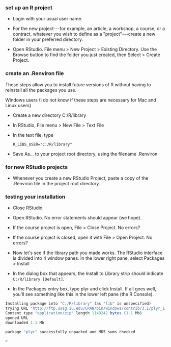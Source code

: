 ### set up an R project

-   Login with your usual user name.

-   For the new project---for example, an article, a workshop, a course, or a contract, whatever you wish to define as a "project"---create a new folder in your preferred directory.

-   Open RStudio. File menu &gt; New Project &gt; Existing Directory. Use the Browse button to find the folder you just created, then Select &gt; Create Project.

### create an .Renviron file

These steps allow you to install future versions of R without having to reinstall all the packages you use.

Windows users (I do not know if these steps are necessary for Mac and Linux users)

-   Create a new directory C:/R/library
-   In RStudio, File menu &gt; New File &gt; Text File
-   In the text file, type

    `R_LIBS_USER="C:/R/library"`

-   Save As... to your project root directory, using the filename .Renviron

### for new RStudio projects

-   Whenever you create a new RStudio Project, paste a copy of the .Renviron file in the project root directory.

### testing your installation

-   Close RStudio

-   Open RStudio. No error statements should appear (we hope).

-   If the course project is open, File &gt; Close Project. No errors?

-   If the course project is closed, open it with File &gt; Open Project. No errors?

-   Now let's see if the library path you made works. The RStudio interface is divided into 4 window panes. In the lower right pane, select Packages &gt; Install

-   In the dialog box that appears, the Install to Library strip should indicate `C:/R/library [Default]`.

-   In the Packages entry box, type plyr and click Install. If all goes well, you'll see something like this in the lower left pane (the R Console).

``` r
Installing package into "C:/R/library" (as "lib" is unspecified)
trying URL "http://ftp.ussg.iu.edu/CRAN/bin/windows/contrib/3.1/plyr_1.8.1.zip"
Content type "application/zip" length 1149242 bytes (1.1 Mb)
opened URL
downloaded 1.1 Mb

package "plyr" successfully unpacked and MD5 sums checked

>
```
